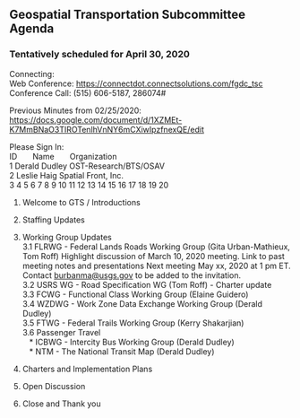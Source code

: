 ## Geospatial Transportation Subcommittee Agenda    
### Tentatively scheduled for April 30, 2020

Connecting:   
Web Conference: https://connectdot.connectsolutions.com/fgdc_tsc   
Conference Call: (515) 606-5187, 286074#   

Previous Minutes from 02/25/2020: https://docs.google.com/document/d/1XZMEt-K7MmBNaO3TIROTenlhVnNY6mCXiwIpzfnexQE/edit

Please Sign In:    
ID &nbsp; &nbsp; &nbsp; Name &nbsp; &nbsp; &nbsp; Organization   
1   Derald Dudley   OST-Research/BTS/OSAV   
2   Leslie Haig   Spatial Front, Inc.   
3
4
5
6
7
8
9
10
11
12
13
14
15
16
17
18
19
20   

1. Welcome to GTS / Introductions   

2. Staffing Updates   

3. Working Group Updates   
3.1 FLRWG - Federal Lands Roads Working Group (Gita Urban-Mathieux, Tom Roff)
Highlight discussion of March 10, 2020 meeting.
Link to past meeting notes and presentations
Next meeting May xx, 2020 at 1 pm ET. Contact burbanma@usgs.gov to be added to the invitation.   
3.2 USRS WG - Road Specification WG (Tom Roff) - Charter update   
3.3 FCWG - Functional Class Working Group (Elaine Guidero)   
3.4 WZDWG - Work Zone Data Exchange Working Group (Derald Dudley)   
3.5 FTWG - Federal Trails Working Group (Kerry Shakarjian)   
3.6 Passenger Travel   
&nbsp;&nbsp; * ICBWG - Intercity Bus Working Group (Derald Dudley)   
&nbsp;&nbsp; * NTM - The National Transit Map (Derald Dudley)   

4. Charters and Implementation Plans   

5. Open Discussion   

6. Close and Thank you   

